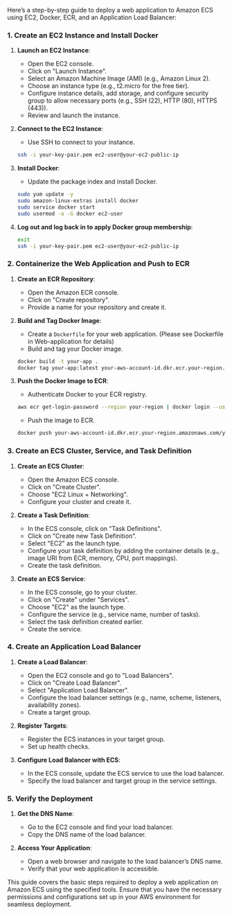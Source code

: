 Here’s a step-by-step guide to deploy a web application to Amazon ECS using EC2, Docker, ECR, and an Application Load Balancer:

### 1. Create an EC2 Instance and Install Docker
1. **Launch an EC2 Instance**:
   - Open the EC2 console.
   - Click on "Launch Instance".
   - Select an Amazon Machine Image (AMI) (e.g., Amazon Linux 2).
   - Choose an instance type (e.g., t2.micro for the free tier).
   - Configure instance details, add storage, and configure security group to allow necessary ports (e.g., SSH (22), HTTP (80), HTTPS (443)).
   - Review and launch the instance.

2. **Connect to the EC2 Instance**:
   - Use SSH to connect to your instance.
   ```bash
   ssh -i your-key-pair.pem ec2-user@your-ec2-public-ip
   ```

3. **Install Docker**:
   - Update the package index and install Docker.
   ```bash
   sudo yum update -y
   sudo amazon-linux-extras install docker
   sudo service docker start
   sudo usermod -a -G docker ec2-user
   ```

4. **Log out and log back in to apply Docker group membership**:
   ```bash
   exit
   ssh -i your-key-pair.pem ec2-user@your-ec2-public-ip
   ```

### 2. Containerize the Web Application and Push to ECR
1. **Create an ECR Repository**:
   - Open the Amazon ECR console.
   - Click on "Create repository".
   - Provide a name for your repository and create it.

2. **Build and Tag Docker Image**:
   - Create a `Dockerfile` for your web application. (Please see Dockerfile in Web-application for details)
   - Build and tag your Docker image.
   ```bash
   docker build -t your-app .
   docker tag your-app:latest your-aws-account-id.dkr.ecr.your-region.amazonaws.com/your-repository-name:latest
   ```

3. **Push the Docker Image to ECR**:
   - Authenticate Docker to your ECR registry.
   ```bash
   aws ecr get-login-password --region your-region | docker login --username AWS --password-stdin your-aws-account-id.dkr.ecr.your-region.amazonaws.com
   ```
   - Push the image to ECR.
   ```bash
   docker push your-aws-account-id.dkr.ecr.your-region.amazonaws.com/your-repository-name:latest
   ```

### 3. Create an ECS Cluster, Service, and Task Definition
1. **Create an ECS Cluster**:
   - Open the Amazon ECS console.
   - Click on "Create Cluster".
   - Choose "EC2 Linux + Networking".
   - Configure your cluster and create it.

2. **Create a Task Definition**:
   - In the ECS console, click on "Task Definitions".
   - Click on "Create new Task Definition".
   - Select "EC2" as the launch type.
   - Configure your task definition by adding the container details (e.g., image URI from ECR, memory, CPU, port mappings).
   - Create the task definition.

3. **Create an ECS Service**:
   - In the ECS console, go to your cluster.
   - Click on "Create" under "Services".
   - Choose "EC2" as the launch type.
   - Configure the service (e.g., service name, number of tasks).
   - Select the task definition created earlier.
   - Create the service.

### 4. Create an Application Load Balancer
1. **Create a Load Balancer**:
   - Open the EC2 console and go to "Load Balancers".
   - Click on "Create Load Balancer".
   - Select "Application Load Balancer".
   - Configure the load balancer settings (e.g., name, scheme, listeners, availability zones).
   - Create a target group.

2. **Register Targets**:
   - Register the ECS instances in your target group.
   - Set up health checks.

3. **Configure Load Balancer with ECS**:
   - In the ECS console, update the ECS service to use the load balancer.
   - Specify the load balancer and target group in the service settings.

### 5. Verify the Deployment
1. **Get the DNS Name**:
   - Go to the EC2 console and find your load balancer.
   - Copy the DNS name of the load balancer.

2. **Access Your Application**:
   - Open a web browser and navigate to the load balancer’s DNS name.
   - Verify that your web application is accessible.

This guide covers the basic steps required to deploy a web application on Amazon ECS using the specified tools. Ensure that you have the necessary permissions and configurations set up in your AWS environment for seamless deployment.
